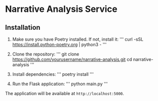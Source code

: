 # Narrative Analysis Service

## Installation

1. Make sure you have Poetry installed. If not, install it:
'''
curl -sSL https://install.python-poetry.org | python3 -
'''


2. Clone the repository:
'''
git clone https://github.com/yourusername/narrative-analysis.git
cd narrative-analysis
'''


3. Install dependencies:
'''
poetry install
'''


4. Run the Flask application:
'''
python main.py
'''

The application will be available at `http://localhost:5000`.

